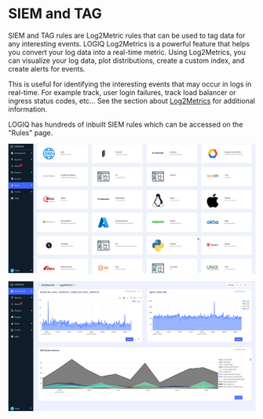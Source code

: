 # SIEM and TAG

SIEM and TAG rules are Log2Metric rules that can be used to tag data for any interesting events. LOGIQ Log2Metrics is a powerful feature that helps you convert your log data into a real-time metric. Using Log2Metrics, you can visualize your log data, plot distributions, create a custom index, and create alerts for events.

This is useful for identifying the interesting events that may occur in logs in real-time. For example track, user login failures, track load balancer or ingress status codes, etc... See the section about [Log2Metrics](../../log-management/metrics-and-custom-indices.md) for additional information.&#x20;

LOGIQ has hundreds of inbuilt SIEM rules which can be accessed on the "Rules" page.&#x20;

![Various Rule Packs](<../../.gitbook/assets/image (33) (1).png>)

![A sample Log2Metrics dashboard that tracks Security Incidents and status codes](<../../.gitbook/assets/image (20) (1).png>)
